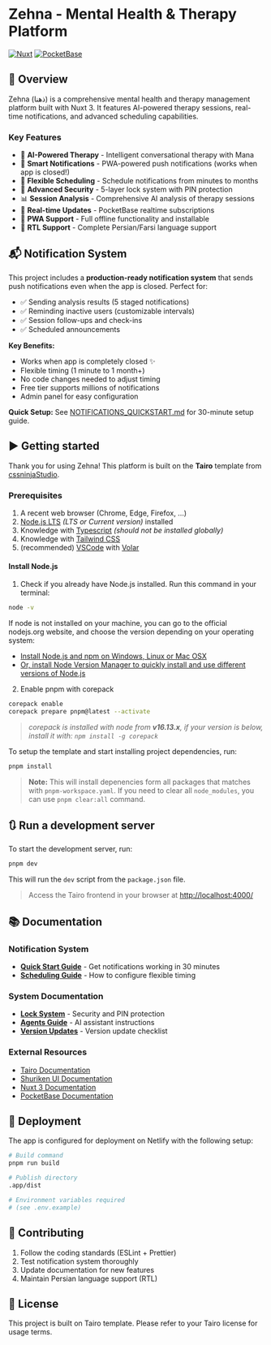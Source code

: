 # Zehna - Mental Health & Therapy Platform

[![Nuxt](https://img.shields.io/badge/Nuxt-3.11.2-00DC82?logo=nuxt.js)](https://nuxt.com)
[![PocketBase](https://img.shields.io/badge/PocketBase-Backend-B8DBE4)](https://pocketbase.io)

## 🎯 Overview

Zehna (ذهنا) is a comprehensive mental health and therapy management platform built with Nuxt 3. It features AI-powered therapy sessions, real-time notifications, and advanced scheduling capabilities.

### Key Features

- 🤖 **AI-Powered Therapy** - Intelligent conversational therapy with Mana
- 🔔 **Smart Notifications** - PWA-powered push notifications (works when app is closed!)
- 📅 **Flexible Scheduling** - Schedule notifications from minutes to months
- 🔐 **Advanced Security** - 5-layer lock system with PIN protection
- 📊 **Session Analysis** - Comprehensive AI analysis of therapy sessions
- 💬 **Real-time Updates** - PocketBase realtime subscriptions
- 📱 **PWA Support** - Full offline functionality and installable
- 🌙 **RTL Support** - Complete Persian/Farsi language support

## 📬 Notification System

This project includes a **production-ready notification system** that sends push notifications even when the app is closed. Perfect for:

- ✅ Sending analysis results (5 staged notifications)
- ✅ Reminding inactive users (customizable intervals)
- ✅ Session follow-ups and check-ins
- ✅ Scheduled announcements

**Key Benefits:**
- Works when app is completely closed ✨
- Flexible timing (1 minute to 1 month+)
- No code changes needed to adjust timing
- Free tier supports millions of notifications
- Admin panel for easy configuration

**Quick Setup:** See [NOTIFICATIONS_QUICKSTART.md](NOTIFICATIONS_QUICKSTART.md) for 30-minute setup guide.

## ▶️ Getting started

Thank you for using Zehna! This platform is built on the **Tairo** template from [cssninjaStudio](https://cssninja.io/).

### Prerequisites

1. A recent web browser (Chrome, Edge, Firefox, ...)
2. [Node.js LTS](https://nodejs.org/en/) _(LTS or Current version)_ installed
3. Knowledge with [Typescript](https://github.com/microsoft/typescript) _(should not be installed globally)_
4. Knowledge with [Tailwind CSS](https://tailwindcss.com/)
5. (recommended) [VSCode](https://code.visualstudio.com/) with [Volar](https://marketplace.visualstudio.com/items?itemName=vue.volar)

#### Install Node.js

1. Check if you already have Node.js installed. Run this command in your terminal:

```bash
node -v
```

If node is not installed on your machine, you can go to the official nodejs.org website, and choose the version depending on your operating system:

- <a href="https://nodejs.org/en/download/" target="_blank">Install Node.js and npm on Windows, Linux or Mac OSX</a>
- <a href="https://github.com/nvm-sh/nvm" target="_blank">Or, install Node Version Manager to quickly install and use different versions of Node.js</a>

2. Enable pnpm with corepack

```bash
corepack enable
corepack prepare pnpm@latest --activate
```

> _corepack is installed with node from **v16.13.x**, if your version is below, install it with: `npm install -g corepack`_

To setup the template and start installing project dependencies, run:

```bash
pnpm install
```

> **Note:** This will install depenencies form all packages that matches with `pnpm-workspace.yaml`. If you need to clear all `node_modules`, you can use `pnpm clear:all` command.

## 🔃 Run a development server

To start the development server, run:

```bash
pnpm dev
```

This will run the `dev` script from the `package.json` file.

> Access the Tairo frontend in your browser at [http://localhost:4000/](http://localhost:4000/)

## 📚 Documentation

### Notification System
- **[Quick Start Guide](NOTIFICATIONS_QUICKSTART.md)** - Get notifications working in 30 minutes
- **[Scheduling Guide](NOTIFICATION_SCHEDULING.md)** - How to configure flexible timing

### System Documentation
- **[Lock System](LOCK_SYSTEM_IMPLEMENTATION.md)** - Security and PIN protection
- **[Agents Guide](AGENTS.md)** - AI assistant instructions
- **[Version Updates](CLAUDE.md)** - Version update checklist

### External Resources
- [Tairo Documentation](https://tairo.cssninja.io/documentation)
- [Shuriken UI Documentation](https://shurikenui.com)
- [Nuxt 3 Documentation](https://nuxt.com/docs)
- [PocketBase Documentation](https://pocketbase.io/docs)

## 🚀 Deployment

The app is configured for deployment on Netlify with the following setup:

```bash
# Build command
pnpm run build

# Publish directory
.app/dist

# Environment variables required
# (see .env.example)
```

## 🤝 Contributing

1. Follow the coding standards (ESLint + Prettier)
2. Test notification system thoroughly
3. Update documentation for new features
4. Maintain Persian language support (RTL)

## 📄 License

This project is built on Tairo template. Please refer to your Tairo license for usage terms.
